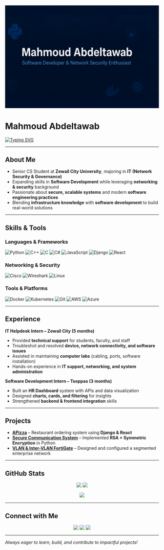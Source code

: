 <!-- Banner / Header -->
![Header](image.png)  
<!-- Replace the link above with your own banner made in Canva/Figma -->

# Mahmoud Abdeltawab  

[![Typing SVG](https://readme-typing-svg.herokuapp.com?font=Fira+Code&size=22&pause=1000&color=36BCF7&width=500&lines=Software+Developer;Network+Security+Enthusiast;Always+Learning+New+Things)](https://git.io/typing-svg)

---

## About Me
- Senior CS Student at **Zewail City University**, majoring in **IT (Network Security & Governance)**  
- Expanding skills in **Software Development** while leveraging **networking & security** background  
- Passionate about **secure, scalable systems** and modern **software engineering practices**  
- Blending **infrastructure knowledge** with **software development** to build real-world solutions  

---

## Skills & Tools  

### Languages & Frameworks
![Python](https://img.shields.io/badge/Python-3776AB?style=for-the-badge&logo=python&logoColor=white)
![C++](https://img.shields.io/badge/C++-00599C?style=for-the-badge&logo=cplusplus&logoColor=white)
![C](https://img.shields.io/badge/C-A8B9CC?style=for-the-badge&logo=c&logoColor=black)
![C#](https://img.shields.io/badge/C%23-239120?style=for-the-badge&logo=c-sharp&logoColor=white)
![JavaScript](https://img.shields.io/badge/JavaScript-323330?style=for-the-badge&logo=javascript&logoColor=F7DF1E)
![Django](https://img.shields.io/badge/Django-092E20?style=for-the-badge&logo=django&logoColor=white)
![React](https://img.shields.io/badge/React-20232A?style=for-the-badge&logo=react&logoColor=61DAFB)

### Networking & Security
![Cisco](https://img.shields.io/badge/Cisco-1BA0D7?style=for-the-badge&logo=cisco&logoColor=white)
![Wireshark](https://img.shields.io/badge/Wireshark-1679A7?style=for-the-badge&logo=wireshark&logoColor=white)
![Linux](https://img.shields.io/badge/Linux-FCC624?style=for-the-badge&logo=linux&logoColor=black)

### Tools & Platforms
![Docker](https://img.shields.io/badge/Docker-2496ED?style=for-the-badge&logo=docker&logoColor=white)
![Kubernetes](https://img.shields.io/badge/Kubernetes-326CE5?style=for-the-badge&logo=kubernetes&logoColor=white)
![Git](https://img.shields.io/badge/Git-F05032?style=for-the-badge&logo=git&logoColor=white)
![AWS](https://img.shields.io/badge/AWS-232F3E?style=for-the-badge&logo=amazonaws&logoColor=white)
![Azure](https://img.shields.io/badge/Azure-0078D4?style=for-the-badge&logo=microsoftazure&logoColor=white)

---

## Experience

**IT Helpdesk Intern – Zewail City (5 months)**  
- Provided **technical support** for students, faculty, and staff  
- Troubleshot and resolved **device, network connectivity, and software issues**  
- Assisted in maintaining **computer labs** (cabling, ports, software installation)  
- Hands-on experience in **IT support, networking, and system administration**  

**Software Development Intern – Tseppas (3 months)**  
- Built an **HR Dashboard** system with APIs and data visualization  
- Designed **charts, cards, and filtering** for insights  
- Strengthened **backend & frontend integration** skills  

---

## Projects  

- **[APizza](#)** – Restaurant ordering system using **Django & React**  
- **[Secure Communication System](#)** – Implemented **RSA + Symmetric Encryption** in Python  
- **[VLAN & Inter-VLAN FortiGate](#)** – Designed and configured a segmented enterprise network  

---

## GitHub Stats
<p align="center">
  <img src="https://github-readme-stats.vercel.app/api?username=M-Abdeltawab&show_icons=true&theme=tokyonight" height="165"/>
  <img src="https://github-readme-stats.vercel.app/api/top-langs/?username=M-Abdeltawab&layout=compact&theme=tokyonight" height="165"/>
</p>

<p align="center">
  <img src="https://streak-stats.demolab.com?user=M-Abdeltawab&theme=tokyonight&hide_border=true" />
</p>

---

## Connect with Me
<p align="center">
  <a href="https://www.linkedin.com/in/mahmoud-abdeltawab-sec/"><img src="https://img.shields.io/badge/LinkedIn-0A66C2?style=for-the-badge&logo=linkedin&logoColor=white"/></a>
  <a href="mailto:mabdeltawab933@gmail.com"><img src="https://img.shields.io/badge/Email-D14836?style=for-the-badge&logo=gmail&logoColor=white"/></a>
  <a href="https://github.com/M-Abdeltawab"><img src="https://img.shields.io/badge/GitHub-100000?style=for-the-badge&logo=github&logoColor=white"/></a>
</p>

---

*Always eager to learn, build, and contribute to impactful projects!*  
